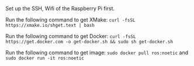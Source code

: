 Set up the SSH, Wifi of the Raspberry Pi first.

Run the following command to get XMake: `curl -fsSL https://xmake.io/shget.text | bash`

Run the following command to get Docker: `curl -fsSL https://get.docker.com -o get-docker.sh && sudo sh get-docker.sh`

Run the following command to get image: `sudo docker pull ros:noetic` and `sudo docker run -it ros:noetic`